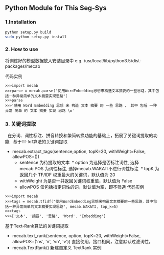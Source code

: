 ## Python Module for This Seg-Sys

### 1.Installation   
```sh
python setup.py build
sudo python setup.py install 
```   

### 2. How to use 
   
将训练好的模型数据放入安装目录中
e.g. /usr/local/lib/python3.5/dist-packages/mecab   
   
代码实例
```pycon
>>>import mecab
>>>parse = mecab.parse("使用WordEmbedding思想来构造文本摘要的一些思路，其中包括一种异常简单的文本摘要实现思路")
>>>parse
>>>'使用 Word Embedding 思想 来 构造 文本 摘要 的 一些 思路 ， 其中 包括 一种 异常 简单 的 文本 摘要 实现 思路 \n'
```
   
### 3. 关键词提取
   
在分词、词性标注、拼音转换和繁简转换功能的基础上，拓展了关键词提取的功能   
基于Tf-Idf算法的关键词提取
* mecab.extract_tags(sentence,option, topK=20, withWeight=False, allowPOS=())
  * sentence 为待提取的文本
  * option 为选择是否标注词性, 选择mecab.POS 为词性标注, 选择mecab.WAKATI不进行词性标注
  * topK 为返回几个 TF/IDF 权重最大的关键词，默认值为 20
  * withWeight 为是否一并返回关键词权重值，默认值为 False
  * allowPOS 仅包括指定词性的词，默认值为空，即不筛选
代码实例
```pycon
>>>import mecab
>>>tags = mecab.tfidf("使用WordEmbedding思想来构造文本摘要的一些思路，其中包括一种异常简单的文本摘要实现思路", mecab.WAKATI, top_k=5)
>>>tags
>>>['文本', '摘要', '思路', 'Word', 'Embedding']
```
基于Text-Rank算法的关键词提取
* mecab.text_rank(sentence, option, topK=20, withWeight=False, allowPOS=('ns', 'n', 'vn', 'v')) 直接使用，接口相同，注意默认过滤词性。
* mecab.TextRank() 新建自定义 TextRank 实例
